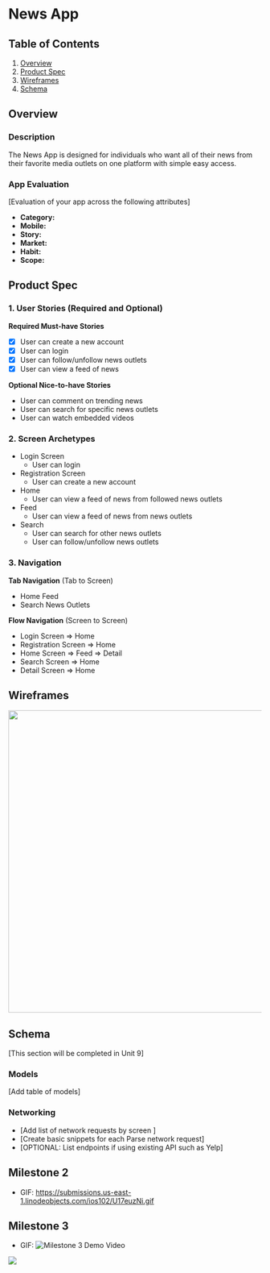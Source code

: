 # News App

## Table of Contents

1. [Overview](#Overview)
2. [Product Spec](#Product-Spec)
3. [Wireframes](#Wireframes)
4. [Schema](#Schema)

## Overview

### Description

The News App is designed for individuals who want all of their news from their favorite media outlets on one platform with simple easy access.

### App Evaluation

[Evaluation of your app across the following attributes]
- **Category:**
- **Mobile:**
- **Story:**
- **Market:**
- **Habit:**
- **Scope:**

## Product Spec

### 1. User Stories (Required and Optional)

**Required Must-have Stories**

- [x] User can create a new account 
- [x] User can login
- [x] User can follow/unfollow news outlets
- [x] User can view a feed of news

**Optional Nice-to-have Stories**

* User can comment on trending news
* User can search for specific news outlets
* User can watch embedded videos

### 2. Screen Archetypes

* Login Screen
  * User can login
* Registration Screen
  * User can create a new account
* Home
  * User can view a feed of news from followed news outlets
* Feed
  * User can view a feed of news from news outlets
* Search
  * User can search for other news outlets
  * User can follow/unfollow news outlets

### 3. Navigation

**Tab Navigation** (Tab to Screen)

* Home Feed
* Search News Outlets

**Flow Navigation** (Screen to Screen)

* Login Screen
=> Home
* Registration Screen
=> Home
* Home Screen
=> Feed
=> Detail
* Search Screen
=> Home
* Detail Screen
=> Home

## Wireframes

<img src="https://cdn.discordapp.com/attachments/1154936243935789197/1166531836026036274/Brainstorming_and_ideation.jpeg?ex=654ad46e&is=65385f6e&hm=b24fa900c27d53e7289b964b121d4c73a0170ca1ce4c729406af3d300437d518&)" width=600>

## Schema 

[This section will be completed in Unit 9]

### Models

[Add table of models]

### Networking

- [Add list of network requests by screen ]
- [Create basic snippets for each Parse network request]
- [OPTIONAL: List endpoints if using existing API such as Yelp]

## Milestone 2
* GIF: https://submissions.us-east-1.linodeobjects.com/ios102/U17euzNi.gif

## Milestone 3
* GIF: ![Milestone 3 Demo Video](https://github.com/COP4655-MobileApps-Fall2023/cop4655-mobile-apps-final-project-mobile-final-project-group-25/assets/110127536/75a9abb9-d735-4b28-952d-38e5c54c1524)


  
<a href="https://youtu.be/bzuxr4w_xyI" alt="Milestone 3 Demo Video">
 <img style="max-width:100px;" src="https://i9.ytimg.com/vi_webp/bzuxr4w_xyI/mq2.webp?sqp=CKzF6qoG-oaymwEmCMACELQB8quKqQMa8AEB-AH6AYAC4AOKAgwIABABGEUgEyh_MA8=&rs=AOn4CLAAeXrtk9wgeFAnzhQ7WkGF7grgag"/>
</a>
